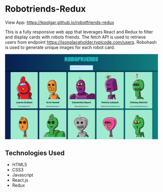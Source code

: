 # Robotriends-Redux

View App:
https://kpolgar.github.io/robotfriends-redux

This is a fully responsive web app that leverages React and Redux to filter and display cards with robots friends.  The fetch API is used to retrieve users from endpoint https://jsonplaceholder.typicode.com/users. Robohash is used to generate unique images for each robot card.
 
![picture of the app](https://github.com/kpolgar/robotfriends-redux/blob/master/robofriends.png)

## Technologies Used
* HTML5
* CSS3
* Javascript
* React.js
* Redux


